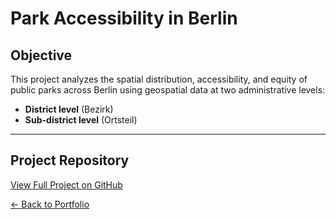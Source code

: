 #  Park Accessibility in Berlin

##  Objective

This project analyzes the spatial distribution, accessibility, and equity of public parks across Berlin using geospatial data at two administrative levels:

- **District level** (Bezirk)
- **Sub-district level** (Ortsteil)
---

## Project Repository

[View Full Project on GitHub](https://github.com/fyeqaa/berlin-park-accessibility)



[← Back to Portfolio](../index.md)
